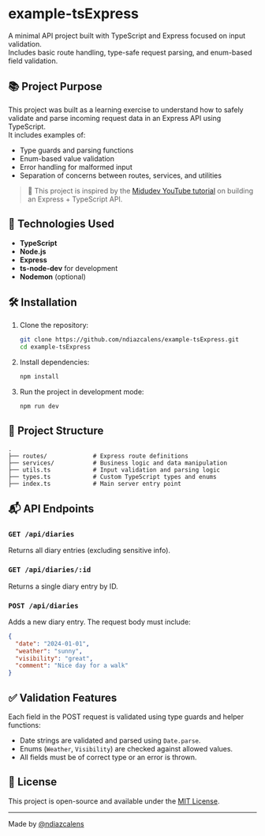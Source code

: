 # example-tsExpress

A minimal API project built with TypeScript and Express focused on input validation.  
Includes basic route handling, type-safe request parsing, and enum-based field validation.

## 📚 Project Purpose

This project was built as a learning exercise to understand how to safely validate and parse incoming request data in an Express API using TypeScript.  
It includes examples of:

- Type guards and parsing functions  
- Enum-based value validation  
- Error handling for malformed input  
- Separation of concerns between routes, services, and utilities

> 🧠 This project is inspired by the [Midudev YouTube tutorial](https://www.youtube.com/@midudev) on building an Express + TypeScript API.

## 🚀 Technologies Used

- **TypeScript**  
- **Node.js**  
- **Express**  
- **ts-node-dev** for development  
- **Nodemon** (optional)

## 🛠️ Installation

1. Clone the repository:
   ```bash
   git clone https://github.com/ndiazcalens/example-tsExpress.git
   cd example-tsExpress
   ```

2. Install dependencies:
   ```bash
   npm install
   ```

3. Run the project in development mode:
   ```bash
   npm run dev
   ```

## 📂 Project Structure

```
.
├── routes/             # Express route definitions
├── services/           # Business logic and data manipulation
├── utils.ts            # Input validation and parsing logic
├── types.ts            # Custom TypeScript types and enums
├── index.ts            # Main server entry point
```

## 📬 API Endpoints

### `GET /api/diaries`
Returns all diary entries (excluding sensitive info).

### `GET /api/diaries/:id`
Returns a single diary entry by ID.

### `POST /api/diaries`
Adds a new diary entry. The request body must include:
```json
{
  "date": "2024-01-01",
  "weather": "sunny",
  "visibility": "great",
  "comment": "Nice day for a walk"
}
```

## ✅ Validation Features

Each field in the POST request is validated using type guards and helper functions:
- Date strings are validated and parsed using `Date.parse`.
- Enums (`Weather`, `Visibility`) are checked against allowed values.
- All fields must be of correct type or an error is thrown.

## 📄 License

This project is open-source and available under the [MIT License](LICENSE).

---

Made by [@ndiazcalens](https://github.com/ndiazcalens)
